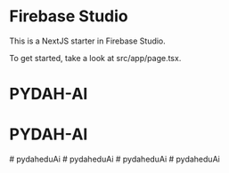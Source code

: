 # Firebase Studio

This is a NextJS starter in Firebase Studio.

To get started, take a look at src/app/page.tsx.
# PYDAH-AI
# PYDAH-AI
#   p y d a h e d u A i  
 #   p y d a h e d u A i  
 #   p y d a h e d u A i  
 #   p y d a h e d u A i  
 